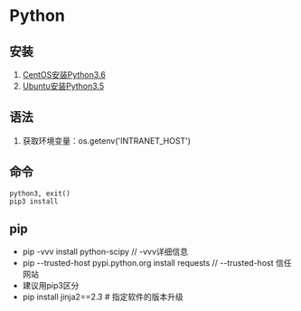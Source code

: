 # Python

## 安装
1. [CentOS安装Python3.6](http://blog.csdn.net/u011404495/article/details/54883310)
1. [Ubuntu安装Python3.5](http://blog.csdn.net/bebemo/article/details/51350484)

## 语法
1. 获取环境变量：os.getenv('INTRANET_HOST')

## 命令
```
python3, exit()
pip3 install
```

## pip
* pip -vvv install python-scipy // -vvv详细信息
* pip --trusted-host pypi.python.org install requests // --trusted-host 信任网站
* 建议用pip3区分
* pip install jinja2==2.3 # 指定软件的版本升级
